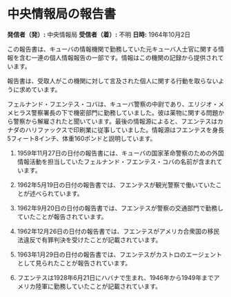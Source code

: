 # 中央情報局の報告書

**発信者（発）:** 中央情報局
**受信者（着）:** 不明
**日時:** 1964年10月2日

この報告書は、キューバの情報機関で勤務していた元キューバ人士官に関する情報を含む一連の個人情報報告の一部です。情報はこの機関の記録から提供されています。

報告書は、受取人がこの機関に対して言及された個人に関する行動を取らないように求めています。

フェルナンド・フエンテス・コバは、キューバ警察の中尉であり、エリジオ・メメヒラス警察署長の下で機密部門に勤務していました。彼は薬物に関する問題から警察から解雇されたと聞いています。最後の情報源によると、フエンテスはカナダのハリファックスで印刷業に従事していました。情報源はフエンテスを身長5フィート8インチ、体重160ポンドと説明しています。

1. 1959年11月27日の日付の報告書には、キューバの国家革命警察のための外国情報活動を担当していたフェルナンド・フエンテス・コバの名前が含まれています。

2. 1962年5月19日の日付の報告書では、フエンテスが観光警察で働いていたことが述べられています。

3. 1962年9月20日の日付の報告書では、フエンテスが警察の交通部門で勤務していたことが報告されています。

4. 1962年12月26日の日付の報告書では、フエンテスがアメリカ合衆国の移民法違反で有罪判決を受けたことが記載されています。

5. 1963年1月29日の日付の報告書では、フエンテスがカストロのエージェントとして見られたことが報告されています。

6. フエンテスは1928年6月21日にハバナで生まれ、1946年から1949年までアメリカ陸軍に勤務していたことが記載されています。